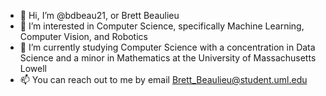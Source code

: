 - 👋 Hi, I’m @bdbeau21, or Brett Beaulieu
- 👀 I’m interested in Computer Science, specifically Machine Learning, Computer Vision, and Robotics
- 🌱 I’m currently studying Computer Science with a concentration in Data Science and a minor in Mathematics at the University of Massachusetts Lowell
- 📫 You can reach out to me by email Brett_Beaulieu@student.uml.edu

<!---
bdbeau21/bdbeau21 is a ✨ special ✨ repository because its `README.md` (this file) appears on your GitHub profile.
You can click the Preview link to take a look at your changes.
--->
